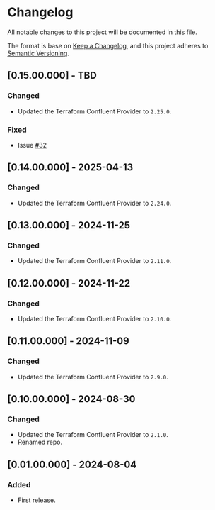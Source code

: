 # Changelog
All notable changes to this project will be documented in this file.

The format is base on [Keep a Changelog](https://keepachangelog.com/en/1.1.0/), and this project adheres to [Semantic Versioning](https://semver.org/spec/v2.0.0.html).


## [0.15.00.000] - TBD
### Changed
- Updated the Terraform Confluent Provider to `2.25.0`.

### Fixed
- Issue [#32](https://github.com/j3-signalroom/iac-confluent-api_key_rotation-tf_module/issues/32)

## [0.14.00.000] - 2025-04-13
### Changed
- Updated the Terraform Confluent Provider to `2.24.0`.

## [0.13.00.000] - 2024-11-25
### Changed
- Updated the Terraform Confluent Provider to `2.11.0`.

## [0.12.00.000] - 2024-11-22
### Changed
- Updated the Terraform Confluent Provider to `2.10.0`.

## [0.11.00.000] - 2024-11-09
### Changed
- Updated the Terraform Confluent Provider to `2.9.0`.

## [0.10.00.000] - 2024-08-30
### Changed
- Updated the Terraform Confluent Provider to `2.1.0`.
- Renamed repo.

## [0.01.00.000] - 2024-08-04
### Added
- First release.